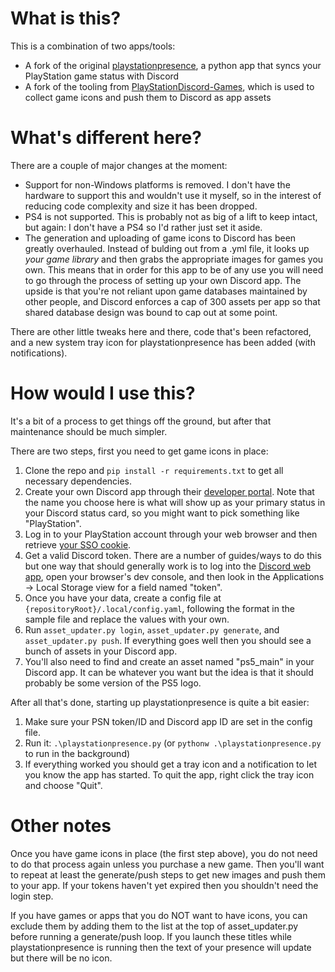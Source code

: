 # What is this?

This is a combination of two apps/tools:

- A fork of the original [playstationpresence](https://github.com/elsorino/playstationpresence), a python
app that syncs your PlayStation game status with Discord
- A fork of the tooling from [PlayStationDiscord-Games](https://github.com/Tustin/PlayStationDiscord-Games),
which is used to collect game icons and push them to Discord as app assets

# What's different here?

There are a couple of major changes at the moment:

- Support for non-Windows platforms is removed. I don't have the hardware to support this and wouldn't use
it myself, so in the interest of reducing code complexity and size it has been dropped.
- PS4 is not supported. This is probably not as big of a lift to keep intact, but again: I don't have a PS4
so I'd rather just set it aside.
- The generation and uploading of game icons to Discord has been greatly overhauled. Instead of bulding out
from a .yml file, it looks up *your game library* and then grabs the appropriate images for games you own.
This means that in order for this app to be of any use you will need to go through the process of setting up
your own Discord app. The upside is that you're not reliant upon game databases maintained by other people,
and Discord enforces a cap of 300 assets per app so that shared database design was bound to cap out at some
point.

There are other little tweaks here and there, code that's been refactored, and a new system tray icon for
playstationpresence has been added (with notifications).

# How would I use this?

It's a bit of a process to get things off the ground, but after that maintenance should be much simpler.

There are two steps, first you need to get game icons in place:

1. Clone the repo and `pip install -r requirements.txt` to get all necessary dependencies.
2. Create your own Discord app through their [developer portal](https://discord.com/developers/applications).
Note that the name you choose here is what will show up as your primary status in your Discord status card, so
you might want to pick something like "PlayStation".
3. Log in to your PlayStation account through your web browser and then retrieve 
[your SSO cookie](https://ca.account.sony.com/api/v1/ssocookie).
4. Get a valid Discord token. There are a number of guides/ways to do this but one way that should generally
work is to log into the [Discord web app](https://discord.com/app), open your browser's dev console, and then
look in the Applications -> Local Storage view for a field named "token".
5. Once you have your data, create a config file at `{repositoryRoot}/.local/config.yaml`, following the format
in the sample file and replace the values with your own.
6. Run `asset_updater.py login`, `asset_updater.py generate`, and `asset_updater.py push`. If everything goes
well then you should see a bunch of assets in your Discord app.
7. You'll also need to find and create an asset named "ps5_main" in your Discord app. It can be whatever you
want but the idea is that it should probably be some version of the PS5 logo.

After all that's done, starting up playstationpresence is quite a bit easier:

1. Make sure your PSN token/ID and Discord app ID are set in the config file.
2. Run it: `.\playstationpresence.py` (or `pythonw .\playstationpresence.py` to run in the background)
3. If everything worked you should get a tray icon and a notification to let you know the app has started.
To quit the app, right click the tray icon and choose "Quit".

# Other notes

Once you have game icons in place (the first step above), you do not need to do that process again unless
you purchase a new game. Then you'll want to repeat at least the generate/push steps to get new images
and push them to your app. If your tokens haven't yet expired then you shouldn't need the login step.

If you have games or apps that you do NOT want to have icons, you can exclude them by adding them to
the list at the top of asset_updater.py before running a generate/push loop. If you launch these titles
while playstationpresence is running then the text of your presence will update but there will be no icon.
